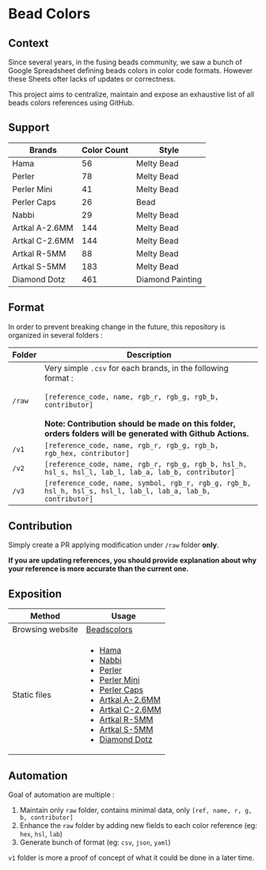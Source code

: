 # Bead Colors

## Context

Since several years, in the fusing beads community, we saw a bunch of Google Spreadsheet defining beads colors in color code formats. However these Sheets ofter lacks of updates or correctness.

This project aims to centralize, maintain and expose an exhaustive list of all beads colors references using GitHub.

## Support


| Brands | Color Count | Style |
| -------- | -------- | -------- | 
| Hama     | 56     | Melty Bead |
| Perler     | 78     | Melty Bead | 
| Perler Mini     |  41   | Melty Bead | 
| Perler Caps     |  26   | Bead | 
| Nabbi    | 29     | Melty Bead |
| Artkal A-2.6MM    | 144     | Melty Bead |
| Artkal C-2.6MM    | 144     | Melty Bead |
| Artkal R-5MM    | 88     | Melty Bead|
| Artkal S-5MM    | 183     | Melty Bead |
| Diamond Dotz    | 461     | Diamond Painting |


## Format

In order to prevent breaking change in the future, this repository is organized in several folders : 

| Folder | Description |
| -------- | -------- |
| `/raw`     | Very simple `.csv` for each brands, in the following format :<br/><br/> `[reference_code, name, rgb_r, rgb_g, rgb_b, contributor]` <br/><br/>**Note: Contribution should be made on this folder, orders folders will be generated with Github Actions.**|
| `/v1`     | `[reference_code, name, rgb_r, rgb_g, rgb_b, rgb_hex, contributor]` |
| `/v2`     | `[reference_code, name, rgb_r, rgb_g, rgb_b, hsl_h, hsl_s, hsl_l, lab_l, lab_a, lab_b, contributor]` |
| `/v3`     | `[reference_code, name, symbol, rgb_r, rgb_g, rgb_b, hsl_h, hsl_s, hsl_l, lab_l, lab_a, lab_b, contributor]` |



## Contribution

Simply create a PR applying modification under `/raw` folder **only**.

**If you are updating references, you should provide explanation about why your reference is more accurate than the current one.**


## Exposition


| Method |  Usage |
| -------- | -------- |
| Browsing website     | [Beadscolors](https://beadcolors.eremes.xyz/) |     
| Static files     | <ul><li>[Hama](https://beadcolors.eremes.xyz/raw/hama.csv)</li><li>[Nabbi](https://beadcolors.eremes.xyz/raw/nabbi.csv)</li><li>[Perler](https://beadcolors.eremes.xyz/raw/perler.csv)</li><li>[Perler Mini](https://beadcolors.eremes.xyz/raw/perler_mini.csv)</li><li>[Perler Caps](https://beadcolors.eremes.xyz/raw/perler_caps.csv)</li><li>[Artkal A-2.6MM](https://beadcolors.eremes.xyz/raw/artkal_a.csv)</li><li>[Artkal C-2.6MM](https://beadcolors.eremes.xyz/raw/artkal_c.csv)</li><li>[Artkal R-5MM](https://beadcolors.eremes.xyz/raw/artkal_r.csv)</li><li>[Artkal S-5MM](https://beadcolors.eremes.xyz/raw/artkal_s.csv)</li><li>[Diamond Dotz](https://beadcolors.eremes.xyz/raw/diamondDotz.csv)</li></ul>     |

## Automation


Goal of automation are multiple : 
1. Maintain only `raw` folder, contains minimal data, only `[ref, name, r, g, b, contributor]`
2. Enhance the `raw` folder by adding new fields to each color reference (eg: `hex`, `hsl`, `lab`)
3. Generate bunch of format (eg: `csv`, `json`, `yaml`) 

`v1` folder is more a proof of concept of what it could be done in a later time.
